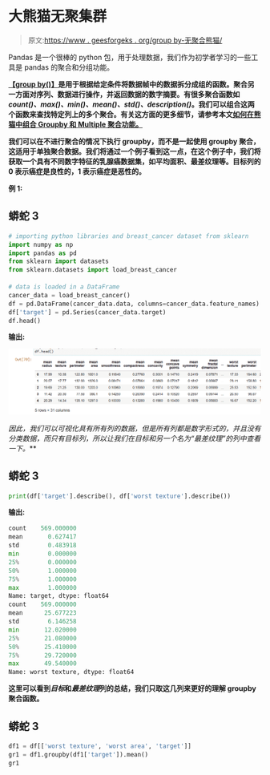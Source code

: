 # 大熊猫无聚集群

> 原文:[https://www . geesforgeks . org/group by-无聚合熊猫/](https://www.geeksforgeeks.org/groupby-without-aggregation-in-pandas/)

Pandas 是一个很棒的 python 包，用于处理数据，我们作为初学者学习的一些工具是 pandas 的聚合和分组功能。

[**【group by()】**](https://www.geeksforgeeks.org/python-pandas-dataframe-groupby/)**是用于根据给定条件将数据帧中的数据拆分成组的函数。**聚合**另一方面对序列、数据进行操作，并返回数据的数字摘要。有很多聚合函数如 *count()、max()、min()、mean()、std()、description()*。我们可以组合这两个函数来查找特定列上的多个聚合。有关这方面的更多细节，请参考本文[如何在熊猫中组合 Groupby 和 Multiple 聚合功能。](https://www.geeksforgeeks.org/how-to-combine-groupby-and-multiple-aggregate-functions-in-pandas/)**

**我们可以在不进行聚合的情况下执行 groupby，而不是一起使用 groupby 聚合，这适用于单独聚合数据。我们将通过一个例子看到这一点，在这个例子中，我们将获取一个具有不同数字特征的乳腺癌数据集，如平均面积、最差纹理等。目标列的 0 表示癌症是良性的，1 表示癌症是恶性的。**

****例 1:****

## **蟒蛇 3**

```py
# importing python libraries and breast_cancer dataset from sklearn
import numpy as np
import pandas as pd
from sklearn import datasets
from sklearn.datasets import load_breast_cancer

# data is loaded in a DataFrame
cancer_data = load_breast_cancer()
df = pd.DataFrame(cancer_data.data, columns=cancer_data.feature_names)
df['target'] = pd.Series(cancer_data.target)
df.head()
```

****输出:****

**![](img/f9ea9965a41688d76574b4ba9ff764b5.png)**

**因此，我们可以可视化具有所有列的数据，但是所有列都是数字形式的，并且没有分类数据，而只有目标列，所以让我们在目标和另一个名为*“最差纹理”的列中查看一下。***

## **蟒蛇 3**

```py
print(df['target'].describe(), df['worst texture'].describe())
```

****输出:****

```py
count    569.000000
mean       0.627417
std        0.483918
min        0.000000
25%        0.000000
50%        1.000000
75%        1.000000
max        1.000000
Name: target, dtype: float64
count    569.000000
mean      25.677223
std        6.146258
min       12.020000
25%       21.080000
50%       25.410000
75%       29.720000
max       49.540000
Name: worst texture, dtype: float64
```

**这里可以看到*目标*和*最差纹理*列的总结，我们只取这几列来更好的理解 groupby 聚合函数。**

## **蟒蛇 3**

```py
df1 = df[['worst texture', 'worst area', 'target']]
gr1 = df1.groupby(df1['target']).mean()
gr1
```